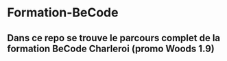 # Formation-BeCode

## Dans ce repo se trouve le parcours complet de la formation BeCode Charleroi (promo Woods 1.9)
